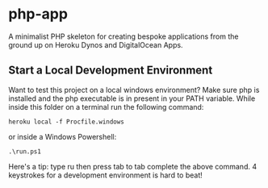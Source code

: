 # php-app

A minimalist PHP skeleton for creating bespoke applications from the ground up on Heroku Dynos and DigitalOcean Apps.

## Start a Local Development Environment

Want to test this project on a local windows environment? Make sure php is installed and the php executable is in present in your PATH variable. While inside this folder on a terminal run the following command:

    heroku local -f Procfile.windows

or inside a Windows Powershell:

    .\run.ps1

Here's a tip: type ru then press tab to tab complete the above command. 4 keystrokes for a development environment is hard to beat!